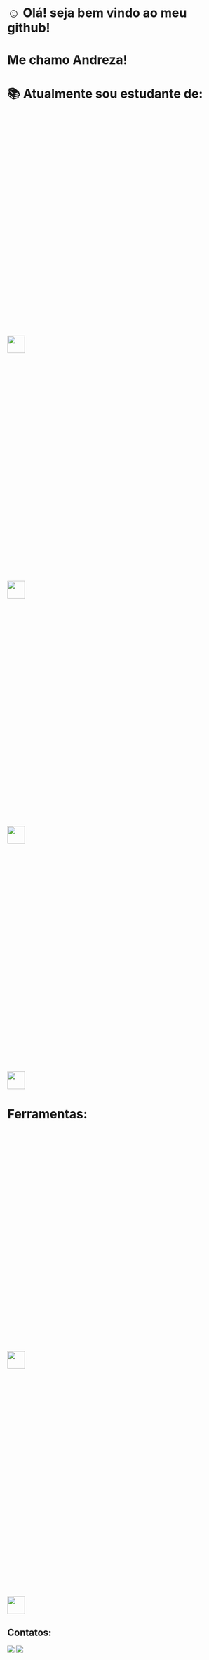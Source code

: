 #  :relaxed: Olá! seja bem vindo ao meu github!
# Me chamo Andreza!
# :books: Atualmente sou estudante de:
<img loading="lazy"> <svg viewBox="0 0 128 128">             <img src="https://cdn.jsdelivr.net/gh/devicons/devicon/icons/python/python-original.svg" width="40" height="40"/>

<img loading="lazy"> <svg viewBox="0 0 128 128">
<img src="https://cdn.jsdelivr.net/gh/devicons/devicon/icons/javascript/javascript-original.svg" width="40" height="40"/>

<img loading="lazy"> <svg viewBox="0 0 128 128">
<img src="https://cdn.jsdelivr.net/gh/devicons/devicon/icons/pandas/pandas-original-wordmark.svg" width="40" height="40"/>
          
<img loading="lazy"> <svg viewBox="0 0 128 128">
    <img src="https://cdn.jsdelivr.net/gh/devicons/devicon/icons/jupyter/jupyter-plain-wordmark.svg"
          width="40" height="40"/>
# Ferramentas:    
 <img loading="lazy"> <svg viewBox="0 0 128 128"> <img src="https://cdn.jsdelivr.net/gh/devicons/devicon/icons/git/git-original.svg" width="40" height="40"/>
 
 <img loading="lazy"> <svg viewBox="0 0 128 128"> <img src="https://cdn.jsdelivr.net/gh/devicons/devicon/icons/vscode/vscode-original-wordmark.svg" width="40" height="40"/>
## Contatos:

<div>
<a href="https://www.linkedin.com/in/Andreza-Nery-linkedln-aqui" target="_blank"><img loading="lazy" src="https://img.shields.io/badge/-LinkedIn-%230077B5?style=for-the-badge&logo=linkedin&logoColor=white" target="_blank"></a>   
<a href="https://instagram.com/dedeza.2020" target="_blank"><img loading="lazy" src="https://img.shields.io/badge/-Instagram-%23E4405F?style=for-the-badge&logo=instagram&logoColor=white" target="_blank"></a>
</div>
